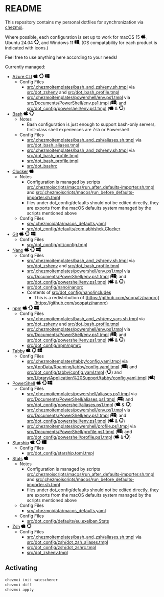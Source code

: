 # README
<!-- markdownlint-disable MD033 -->

This repository contains my personal dotfiles for synchronization via [chezmoi](https://www.chezmoi.io).

Where possible, each configuration is set up to work for macOS 15 <img src="images/apple.svg" alt="macOS" width="15" height="15">, Ubuntu 24.04 <img src="images/ubuntu.svg" alt="Ubuntu" width="15" height="15">, and Windows 11 <img src="images/windows.svg" alt="Windows" width="15" height="15">. (OS compatability for each product is indicated with icons.)

Feel free to use anything here according to your needs!

Currently managed:

- [Azure CLI](https://learn.microsoft.com/en-us/cli/azure/) <img src="images/apple.svg" alt="macOS" width="15" height="15"> <img src="images/ubuntu.svg" alt="Ubuntu" width="15" height="15"> <img src="images/windows.svg" alt="Windows" width="15" height="15">
  - Config Files
    - [src/.chezmoitemplates/bash_and_zsh/env.sh.tmpl](src/.chezmoitemplates/bash_and_zsh/env.sh.tmpl) via [src/dot_zshenv](src/dot_zshenv) and [src/dot_bash_profile.tmpl](src/dot_bash_profile.tmpl)
    - [src/.chezmoitemplates/powershell/env.ps1.tmpl](src/.chezmoitemplates/powershell/env.ps1.tmpl) via [src/Documents/PowerShell/env.ps1.tmpl](src/Documents/PowerShell/env.ps1.tmpl) (<img src="images/windows.svg" alt="Windows" width="15" height="15">) and [src/dot_config/powershell/env.ps1.tmpl](src/dot_config/powershell/env.ps1.tmpl) (<img src="images/apple.svg" alt="macOS" width="15" height="15"> & <img src="images/ubuntu.svg" alt="Ubuntu" width="15" height="15">)
- [Bash](https://www.gnu.org/software/bash/) <img src="images/apple.svg" alt="macOS" width="15" height="15"> <img src="images/ubuntu.svg" alt="Ubuntu" width="15" height="15">
  - Notes
    - Bash configuration is just enough to support bash-only servers, first-class shell experiences are Zsh or Powershell
  - Config Files
    - [src/.chezmoitemplates/bash_and_zsh/aliases.sh.tmpl](src/.chezmoitemplates/bash_and_zsh/aliases.sh.tmpl) via [src/dot_bash_aliases.tmpl](src/dot_bash_aliases.tmpl)
    - [src/.chezmoitemplates/bash_and_zsh/env.sh.tmpl](src/.chezmoitemplates/bash_and_zsh/env.sh.tmpl) via [src/dot_bash_profile.tmpl](src/dot_bash_profile.tmpl)
    - [src/dot_bash_profile.tmpl](src/dot_bash_profile.tmpl)
    - [src/dot_bashrc](src/dot_bashrc)
- [Clocker](https://abhishekbanthia.com/clocker/) <img src="images/apple.svg" alt="macOS" width="15" height="15">
  - Notes
    - Configuration is managed by scripts [src/.chezmoiscripts/macos/run_after_defaults-importer.sh.tmpl](src/.chezmoiscripts/macos/run_after_defaults-importer.sh.tmpl) and [src/.chezmoiscripts/macos/run_before_defaults-importer.sh.tmpl](src/.chezmoiscripts/macos/run_before_defaults-importer.sh.tmpl)
    - files under dot_config/defaults should not be edited directly, they are exports from the macOS defaults system managed by the scripts mentioned above
  - Config Files
    - [srv/.chezmoidata/macos_defaults.yaml](srv/.chezmoidata/macos_defaults.yaml)
    - [src/dot_config/defaults/com.abhishek.Clocker](src/dot_config/defaults/com.abhishek.Clocker)
- [Git](https://git-scm.com/) <img src="images/apple.svg" alt="macOS" width="15" height="15"> <img src="images/ubuntu.svg" alt="Ubuntu" width="15" height="15"> <img src="images/windows.svg" alt="Windows" width="15" height="15">
  - Config Files
    - [src/dot_config/git/config.tmpl](src/dot_config/git/config.tmpl)
- [Nano](https://www.nano-editor.org/) <img src="images/apple.svg" alt="macOS" width="15" height="15"> <img src="images/ubuntu.svg" alt="Ubuntu" width="15" height="15"> <img src="images/windows.svg" alt="Windows" width="15" height="15">
  - Config Files
    - [src/.chezmoitemplates/bash_and_zsh/env.sh.tmpl](src/.chezmoitemplates/bash_and_zsh/env.sh.tmpl) via [src/dot_zshenv](src/dot_zshenv) and [src/dot_bash_profile.tmpl](src/dot_bash_profile.tmpl)
    - [src/.chezmoitemplates/powershell/env.ps1.tmpl](src/.chezmoitemplates/powershell/env.ps1.tmpl) via [src/Documents/PowerShell/env.ps1.tmpl](src/Documents/PowerShell/env.ps1.tmpl) (<img src="images/windows.svg" alt="Windows" width="15" height="15">) and [src/dot_config/powershell/env.ps1.tmpl](src/dot_config/powershell/env.ps1.tmpl) (<img src="images/apple.svg" alt="macOS" width="15" height="15"> & <img src="images/ubuntu.svg" alt="Ubuntu" width="15" height="15">)
    - [src/dot_config/nano/nanorc](src/dot_config/nano/nanorc)
    - Contents of [src/dot_config/nano/includes](src/dot_config/nano/includes)
      - This is a redistribution of [https://github.com/scopatz/nanorc](https://github.com/scopatz/nanorc)
- [npm](https://www.npmjs.com/) <img src="images/apple.svg" alt="macOS" width="15" height="15"> <img src="images/ubuntu.svg" alt="Ubuntu" width="15" height="15"> <img src="images/windows.svg" alt="Windows" width="15" height="15">
  - Config Files
    - [src/.chezmoitemplates/bash_and_zsh/env_vars.sh.tmpl](src/.chezmoitemplates/bash_and_zsh/env_vars.sh.tmpl) via [src/dot_zshenv](src/dot_zshenv) and [src/dot_bash_profile.tmpl](src/dot_bash_profile.tmpl)
    - [src/.chezmoitemplates/powershell/env.ps1.tmpl](src/.chezmoitemplates/powershell/env.ps1.tmpl) via [src/Documents/PowerShell/env.ps1.tmpl](src/Documents/PowerShell/env.ps1.tmpl) (<img src="images/windows.svg" alt="Windows" width="15" height="15">) and [src/dot_config/powershell/env.ps1.tmpl](src/dot_config/powershell/env.ps1.tmpl) (<img src="images/apple.svg" alt="macOS" width="15" height="15"> & <img src="images/ubuntu.svg" alt="Ubuntu" width="15" height="15">)
    - [src/dot_config/npm/npmrc](src/dot_config/npm/npmrc)
- [Tabby](https://tabby.sh/) <img src="images/apple.svg" alt="macOS" width="15" height="15"> <img src="images/ubuntu.svg" alt="Ubuntu" width="15" height="15"> <img src="images/windows.svg" alt="Windows" width="15" height="15">
  - Config Files
    - [src/.chezmoitemplates/tabby/config.yaml.tmpl](src/.chezmoitemplates/tabby/config.yaml.tmpl) via [src/AppData/Roaming/tabby/config.yaml.tmpl](src/AppData/Roaming/tabby/config.yaml.tmpl) (<img src="images/windows.svg" alt="Windows" width="15" height="15">) and [src/dot_config/tabby/config.yaml.tmpl](src/dot_config/tabby/config.yaml.tmpl) (<img src="images/ubuntu.svg" alt="Ubuntu" width="15" height="15">) and [src/Library/Application%20Support/tabby/config.yaml.tmpl](src/Library/Application%20Support/tabby/config.yaml.tmpl) (<img src="images/apple.svg" alt="macOS" width="15" height="15">)
- [PowerShell](https://github.com/PowerShell/PowerShell) <img src="images/apple.svg" alt="macOS" width="15" height="15"> <img src="images/ubuntu.svg" alt="Ubuntu" width="15" height="15"> <img src="images/windows.svg" alt="Windows" width="15" height="15">
  - Config Files
    - [src/.chezmoitemplates/powershell/aliases.ps1.tmpl](src/.chezmoitemplates/powershell/env.ps1.tmpl) via [src/Documents/PowerShell/aliases.ps1.tmpl](src/Documents/PowerShell/aliases.ps1.tmpl) (<img src="images/windows.svg" alt="Windows" width="15" height="15">) and [src/dot_config/powershell/aliases.ps1.tmpl](src/dot_config/powershell/aliases.ps1.tmpl) (<img src="images/apple.svg" alt="macOS" width="15" height="15"> & <img src="images/ubuntu.svg" alt="Ubuntu" width="15" height="15">)
    - [src/.chezmoitemplates/powershell/env.ps1.tmpl](src/.chezmoitemplates/powershell/env.ps1.tmpl) via [src/Documents/PowerShell/env.ps1.tmpl](src/Documents/PowerShell/env.ps1.tmpl) (<img src="images/windows.svg" alt="Windows" width="15" height="15">) and [src/dot_config/powershell/env.ps1.tmpl](src/dot_config/powershell/env.ps1.tmpl) (<img src="images/apple.svg" alt="macOS" width="15" height="15"> & <img src="images/ubuntu.svg" alt="Ubuntu" width="15" height="15">)
    - [src/.chezmoitemplates/powershell/profile.ps1.tmpl](src/.chezmoitemplates/powershell/profile.ps1.tmpl) via [src/Documents/PowerShell/profile.ps1.tmpl](src/Documents/PowerShell/profile.ps1.tmpl) (<img src="images/windows.svg" alt="Windows" width="15" height="15">) and [src/dot_config/powershell/profile.ps1.tmpl](src/dot_config/powershell/profile.ps1.tmpl) (<img src="images/apple.svg" alt="macOS" width="15" height="15"> & <img src="images/ubuntu.svg" alt="Ubuntu" width="15" height="15">)
- [Starship](https://starship.rs) <img src="images/apple.svg" alt="macOS" width="15" height="15"> <img src="images/ubuntu.svg" alt="Ubuntu" width="15" height="15"> <img src="images/windows.svg" alt="Windows" width="15" height="15">
  - Config Files
    - [src/dot_config/starship.toml.tmpl](src/dot_config/starship.toml.tmpl)
- [Stats](https://github.com/exelban/stats) <img src="images/apple.svg" alt="macOS" width="15" height="15">
  - Notes
    - Configuration is managed by scripts [src/.chezmoiscripts/macos/run_after_defaults-importer.sh.tmpl](src/.chezmoiscripts/macos/run_after_defaults-importer.sh.tmpl) and [src/.chezmoiscripts/macos/run_before_defaults-importer.sh.tmpl](src/.chezmoiscripts/macos/run_before_defaults-importer.sh.tmpl)
    - files under dot_config/defaults should not be edited directly, they are exports from the macOS defaults system managed by the scripts mentioned above
  - Config Files
    - [srv/.chezmoidata/macos_defaults.yaml](srv/.chezmoidata/macos_defaults.yaml)
  - Config Files
    - [src/dot_config/defaults/eu.exelban.Stats](src/dot_config/defaults/eu.exelban.Stats)
- [Zsh](https://www.zsh.org/) <img src="images/apple.svg" alt="macOS" width="15" height="15"> <img src="images/ubuntu.svg" alt="Ubuntu" width="15" height="15">
  - Config Files
    - [src/.chezmoitemplates/bash_and_zsh/aliases.sh.tmpl](src/.chezmoitemplates/bash_and_zsh/aliases.sh.tmpl) via [src/dot_config/zsh/dot_zsh_aliases.tmpl](src/dot_config/zsh/dot_zsh_aliases.tmpl)
    - [src/dot_config/zsh/dot_zshrc.tmpl](src/dot_config/zsh/dot_zshrc.tmpl)
    - [src/dot_zshenv.tmpl](src/dot_zshenv.tmpl)

## Activating

```shell
chezmoi init natescherer
chezmoi diff
chezmoi apply
```
